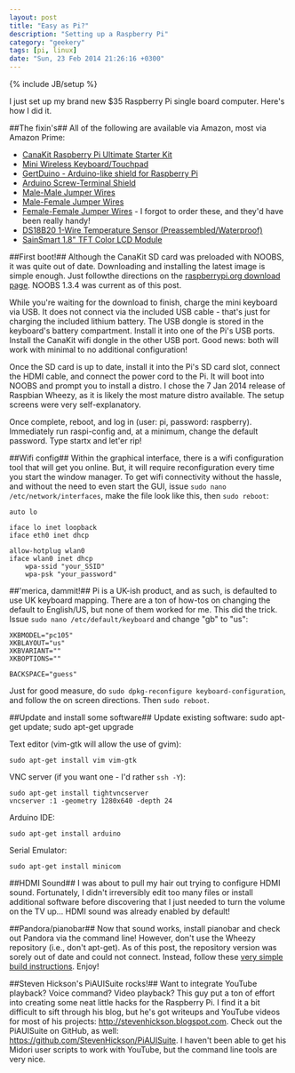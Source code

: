 ```yaml
---
layout: post
title: "Easy as Pi?"
description: "Setting up a Raspberry Pi"
category: "geekery"
tags: [pi, linux]
date: "Sun, 23 Feb 2014 21:26:16 +0300"
---
```

{% include JB/setup %}

I just set up my brand new $35 Raspberry Pi single board computer.  Here's how I did it.

##The fixin's##
All of the following are available via Amazon, most via Amazon Prime:
- [CanaKit Raspberry Pi Ultimate Starter Kit](http://www.amazon.com/gp/product/B00G1PNG54)
- [Mini Wireless Keyboard/Touchpad](http://www.amazon.com/gp/product/B00B9996LA)
- [GertDuino - Arduino-like shield for Raspberry Pi](http://www.amazon.com/gp/product/B00GWV4D04)
- [Arduino Screw-Terminal Shield](http://www.amazon.com/gp/product/B00HBVVKPA)
- [Male-Male Jumper Wires](http://www.amazon.com/gp/product/B003B1XR28)
- [Male-Female Jumper Wires](http://www.amazon.com/gp/product/B008MRZSH8)
- [Female-Female Jumper Wires](http://www.amazon.com/40pcs-Female-2-54mm-Jumper-Wires/dp/B007MRQC1K) - I forgot to order these, and they'd have been really handy!
- [DS18B20 1-Wire Temperature Sensor (Preassembled/Waterproof)](http://www.amazon.com/gp/product/B008HODWBU)
- [SainSmart 1.8" TFT Color LCD Module](http://www.amazon.com/gp/product/B008HWTVQ2)

##First boot!##
Although the CanaKit SD card was preloaded with NOOBS, it was quite out of date.  Downloading and installing the latest image is simple enough.  Just followthe directions on the [raspberrypi.org download page](http://www.raspberrypi.org/downloads).  NOOBS 1.3.4 was current as of this post.

While you're waiting for the download to finish, charge the mini keyboard via USB.  It does not connect via the included USB cable - that's just for charging the included lithium battery.  The USB dongle is stored in the keyboard's battery compartment.  Install it into one of the Pi's USB ports.  Install the CanaKit wifi dongle in the other USB port.  Good news: both will work with minimal to no additional configuration!

Once the SD card is up to date, install it into the Pi's SD card slot, connect the HDMI cable, and connect the power cord to the Pi.  It will boot into NOOBS and prompt you to install a distro.  I chose the 7 Jan 2014 release of Raspbian Wheezy, as it is likely the most mature distro available.  The setup screens were very self-explanatory.

Once complete, reboot, and log in (user: pi, password: raspberry).  Immediately run raspi-config and, at a minimum, change the default password.  Type startx and let'er rip!

##Wifi config##
Within the graphical interface, there is a wifi configuration tool that will get you online.  But, it will require reconfiguration every time you start the window manager.  To get wifi connectivity without the hassle, and without the need to even start the GUI, issue `sudo nano /etc/network/interfaces`, make the file look like this, then `sudo reboot`:

    auto lo

    iface lo inet loopback
    iface eth0 inet dhcp

    allow-hotplug wlan0
    iface wlan0 inet dhcp
        wpa-ssid "your_SSID"
        wpa-psk "your_password"

##'merica, dammit!##
Pi is a UK-ish product, and as such, is defaulted to use UK keyboard mapping.  There are a ton of how-tos on changing the default to English/US, but none of them worked for me.  This did the trick.  Issue `sudo nano /etc/default/keyboard` and change "gb" to "us":

    XKBMODEL="pc105"
    XKBLAYOUT="us"
    XKBVARIANT=""
    XKBOPTIONS=""

    BACKSPACE="guess"

Just for good measure, do `sudo dpkg-reconfigure keyboard-configuration`, and follow the on screen directions.  Then `sudo reboot`.

##Update and install some software##
Update existing software:
    sudo apt-get update; sudo apt-get upgrade

Text editor (vim-gtk will allow the use of gvim):

    sudo apt-get install vim vim-gtk

VNC server (if you want one - I'd rather `ssh -Y`):

    sudo apt-get install tightvncserver
    vncserver :1 -geometry 1280x640 -depth 24

Arduino IDE:

    sudo apt-get install arduino

Serial Emulator:

    sudo apt-get install minicom

##HDMI Sound##
I was about to pull my hair out trying to configure HDMI sound.  Fortunately, I didn't irreversibly edit too many files or install additional software before discovering that I just needed to turn the volume on the TV up...  HDMI sound was already enabled by default!

##Pandora/pianobar##
Now that sound works, install pianobar and check out Pandora via the command line!  However, don't use the Wheezy repository (i.e., don't apt-get).  As of this post, the repository version was sorely out of date and could not connect.  Instead, follow these [very simple build instructions](http://technicaltom.wordpress.com/2013/09/12/pianobar_tls_handshake_fix/).  Enjoy!

##Steven Hickson's PiAUISuite rocks!##
Want to integrate YouTube playback?  Voice command?  Video playback?  This guy put a ton of effort into creating some neat little hacks for the Raspberry Pi.  I find it a bit difficult to sift through his blog, but he's got writeups and YouTube videos for most of his projects: <http://stevenhickson.blogspot.com>.  Check out the PiAUISuite on GitHub, as well: <https://github.com/StevenHickson/PiAUISuite>.  I haven't been able to get his Midori user scripts to work with YouTube, but the command line tools are very nice.
